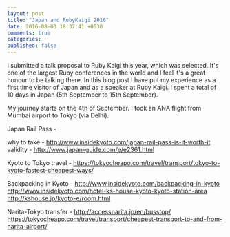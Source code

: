 ```yaml
---
layout: post
title: "Japan and RubyKaigi 2016"
date: 2016-08-03 18:37:41 +0530
comments: true
categories: 
published: false
---
```


I submitted a talk proposal to Ruby Kaigi this year, which was selected. It's one of the largest Ruby conferences in the world and I feel it's a great honour to be talking there. In this blog post I have put my experience as a first time visitor of Japan and as a speaker at Ruby Kaigi. I spent a total of 10 days in Japan (5th September to 15th September).

My journey starts on the 4th of September. I took an ANA flight from Mumbai airport to Tokyo (via Delhi).

Japan Rail Pass - 

  why to take - http://www.insidekyoto.com/japan-rail-pass-is-it-worth-it
  validity - http://www.japan-guide.com/e/e2361.html

Kyoto to Tokyo travel - 
  https://tokyocheapo.com/travel/transport/tokyo-to-kyoto-fastest-cheapest-ways/

Backpacking in Kyoto -
  http://www.insidekyoto.com/backpacking-in-kyoto
  http://www.insidekyoto.com/hotel-ks-house-kyoto-kyoto-station-area
  http://kshouse.jp/kyoto-e/room.html

Narita-Tokyo transfer -
  http://accessnarita.jp/en/busstop/
  https://tokyocheapo.com/travel/transport/cheapest-transport-to-and-from-narita-airport/